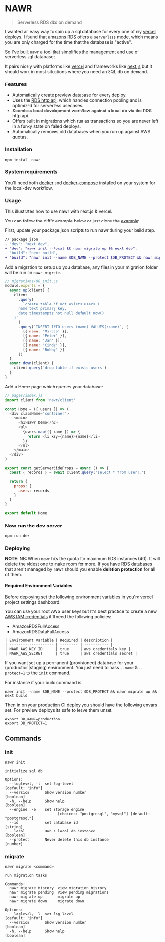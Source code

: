 # NAWR

> Serverless RDS dbs on demand.

I wanted an easy way to spin up a sql database for every one of my [vercel](https://vercel.com) deploys. I found that [amazons RDS](https://aws.amazon.com/rds/) offers a `serverless` mode, which means you are only charged for the time that the database is "active".

So I've built `nawr` a tool that simplifies the management and use of serverless sql databases.

It pairs nicely with platforms like [vercel](https://vercel.com) and frameworks like [next.js](https://nextjs.org) but it should work in most situations where you need an SQL db on demand.

### Features

- Automatically create preview database for every deploy.
- Uses the [RDS http api](https://github.com/jeremydaly/data-api-client), which handles connection pooling and is optimized for serverless usecases.
- Seemless local development workflow against a local db via the RDS http api.
- Offers built in migrations which run as transactions so you are never left in a funky state on failed deploys.
- Automatically removes old databases when you run up against AWS quotas.

### Installation

```
npm install nawr
```

### System requirements

You'll need both [docker](https://docs.docker.com/get-docker/) and [docker-compose](https://docs.docker.com/compose/install/#install-compose) installed on your system for the local-dev workflow.

### Usage

This illustrates how to use nawr with next.js & vercel.

You can follow the diff'd example below or just clone the [example](https://github.com/hobochild/boiler):

First, update your package.json scripts to run nawr during your build step.

```diff
// package.json
- "dev": "next dev",
+ "dev": "nawr init --local && nawr migrate up && next dev",
- "build": "next build",
+ "build": "nawr init --name $DB_NAME --protect $DB_PROTECT && nawr migrate up && next build",
```

Add a migration to setup up you database, any files in your migration folder will be run on `nawr migrate`.

```js
// migrations/00_init.js
module.exports = {
  async up(client) {
    client
      .query(
        `create table if not exists users (
      name text primary key,
      date timestamptz not null default now()
    )`
      )
      .query(`INSERT INTO users (name) VALUES(:name)`, [
        [{ name: 'Marcia' }],
        [{ name: 'Peter' }],
        [{ name: 'Jan' }],
        [{ name: 'Cindy' }],
        [{ name: 'Bobby' }]
      ])
  },
  async down(client) {
    client.query(`drop table if exists users`)
  }
}
```

Add a Home page which queries your database:

```js
// pages/index.js
import client from 'nawr/client'

const Home = ({ users }) => (
  <div className="container">
    <main>
      <h1>Nawr Demo</h1>
      <ul>
        {users.map(({ name }) => {
          return <li key={name}>{name}</li>
        })}
      </ul>
    </main>
  </div>
)

export const getServerSideProps = async () => {
  const { records } = await client.query('select * from users;')

  return {
    props: {
      users: records
    }
  }
}

export default Home
```

### Now run the dev server

```
npm run dev
```

### Deploying

**NOTE**: NB: When `nawr` hits the quota for maximum RDS instances (40). It will delete the oldest one to make room for more. If you have RDS databases that aren't managed by nawr should you enable **deletion protection** for all of them.

#### Required Environment Variables

Before deploying set the following environment variables in you're vercel project settings dashboard:

You can use your root AWS user keys but It's best practice to create a new [AWS IAM credentials](https://docs.aws.amazon.com/IAM/latest/UserGuide/id_users_create.html#id_users_create_api) it'll need the following policies:

- AmazonRDSFullAccess
- AmazonRDSDataFullAccess

```
| Environment Variable | Required | description |
| -------------------- | -------- | ----------- |
| NAWR_AWS_KEY_ID      | true     | aws credentials key |
| NAWR_AWS_SECRET      | true     | aws credentials secret |
```

If you want set up a permanent (provisioned) database for your (production|staging) environment. You just need to pass `--name` & `--protect=1` to the `init` command.

For instance if your build command is:

```
nawr init --name $DB_NAME --protect $DB_PROTECT && nawr migrate up && next build
```

Then in on your production CI deploy you should have the following envars set. For preview deploys its safe to leave them unset.

```
export DB_NAME=production
export DB_PROTECT=1
```

## Commands

### init

```
nawr init

initialize sql db

Options:
  --loglevel, -l  set log-level                                [default: "info"]
  --version       Show version number                                  [boolean]
  -h, --help      Show help                                            [boolean]
  --engine, -e    set storage engine
                        [choices: "postgresql", "mysql"] [default: "postgresql"]
  --id            set database id                                       [string]
  --local         Run a local db instance                              [boolean]
  --protect       Never delete this db instance                         [number]
```

### migrate

```
nawr migrate <command>

run migration tasks

Commands:
  nawr migrate history  View migration history
  nawr migrate pending  View pending migrations
  nawr migrate up       migrate up
  nawr migrate down     migrate down

Options:
  --loglevel, -l  set log-level                                [default: "info"]
  --version       Show version number                                  [boolean]
  -h, --help      Show help                                            [boolean]
```
